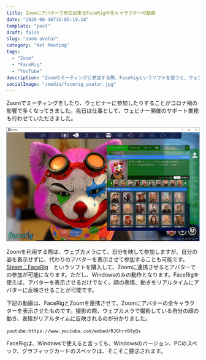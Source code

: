 ```yaml
---
title: Zoomにアバターで参加出来るFaceRigの全キャラクターの動画
date: "2020-08-16T15:05:19.18"
template: "post"
draft: false
slug: "zoom-avatar"
category: "Net Meeting"
tags:
  - "Zoom"
  - "FaceRig"
  - "YouTube"
description: "Zoomのミーティングに参加する際、FaceRigというソフトを使うと、ウェブカメラで自分の姿を表示することなく、代わりのアバターの姿で参加することができます。FaceRigに用意されている全キャラクターの動画です。"
socialImage: "/media/facerig_avatar.jpg"
---
```



Zoomでミーティングをしたり、ウェビナーに参加したりすることがコロナ禍の影響で多くなってきました。先日は仕事として、ウェビナー開催のサポート業務も行わせていただきました。

![facering_avatar.jpg](/media/facerig_avatar.jpg)

Zoomを利用する際は、ウェブカメラにて、自分を映して参加しますが、自分の姿を表示せずに、代わりのアバターを表示させて参加することも可能です。[Steam：FaceRig](https://store.steampowered.com/app/274920/FaceRig/?l=japanese)　というソフトを購入して、Zoomに連携させるとアバターでの参加が可能になります。ただし、Windowsのみの動作となります。FaceRigを使えば、アバターを表示させるだけでなく、顔の表情、動きをリアルタイムにアバターに反映させることが可能です。

下記の動画は、FaceRigとZoomを連携させて、Zoomにアバターの全キャラクターを表示させたものです。撮影の際、ウェブカメラで撮影している自分の顔の動き、表情がリアルタイムに反映されるのが分かりました。

`youtube:https://www.youtube.com/embed/RJGhrrB9yDs`

FaceRigは、Windowsで使えると言っても、Windowsのバージョン、PCのスペック、グラフィックカードのスペックは、そこそこ要求されます。
